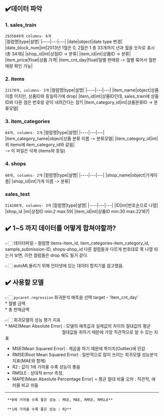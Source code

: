 ## ✔️데이터 파악


### 1. sales_train <br>
`2935849개 columns- 6개`       
|컬럼명|type|설명|
|----|---|---|
|date|object|date type 변경|
|date_block_num|int|2013년 1월은 0, 2월은 1 총 33개까지 년과 월을 숫자로 표시(총 34개)|
|shop_id|int|상점ID -> 분류|
|item_id|int|상품ID -> 분류|
|item_price|float|상품 가격|
|item_cnt_day|float|일별 판매량 -> 월별 묶어서 월판매량 확인 가능|





### 2. items <br>
`22170개, columns- 3개`
|컬럼명|type|설명|
|----|---|---|
|item_name|object|상품이름 이지만, 상품ID와 동일하기에 drop|
|item_id|int|상품ID인데, sales_train에 상품ID와 다른 점은 번호랑 같이 내려간다는 점?|
|item_category_id|int|상품분류ID -> 분류모델|




### 3. item_categories <br>
`84개, columns- 2개`
|컬럼명|type|설명|
|----|---|---|
|item_category_name|object|상품 분류 이름 -> 분류모델|
|item_category_id|int|위 items에 item_category_id와 같음| <br>
-> 이 파일은 삭제 (items와 동일)


### 4. shops <br>
`60개, columns- 2개`
|컬럼명|type|설명|
|----|---|---|
|shop_name|object|가게이름|
|shop_id|int|가게 이름 -> 분류|





### sales_test <br>
`214200개, columns- 3개`
|컬럼명|type|설명|
|----|---|---|
|ID|int|번호순으로 나열|
|shop_id |int|상점ID min:2 max:59|
|item_id|int|상품ID min:30 max:22167|



## ✔️ 1~5 까지 데이터를 어떻게 합쳐야할까?
  👉🏻 데이터파일 - 컬럼명
  items-item_id, item_categories-item_category_id, sample_submission-ID, shops-shop_id 
  다른 컬럼들과 다르게 번호대로 쭉 나열 되는거 보면, 이런 컬럼들은 drop 해도 될거 같다.
  
  👉🏻 autoML돌리기 위해 인터넷에 있는 데이터 합치기를 참고했음.

  
## ✔️ 사용할 모델
  👉🏻 `pycaret.regression` 회귀분석 예측을 선택
   target - 'item_cnt_day' 
   <br>
          * 월별 금액 <br>
          * 총 판매금액 

  👉🏻 회귀모델의 성능 평가 지표 <br>
    * MAE(Mean Absolute Error) : 모델의 예측값과 실제값의 차이의 절대값의 평균 <br>
    &emsp;&emsp;&emsp;&emsp;&emsp;&emsp;&emsp;&emsp;&emsp;&emsp;&emsp;&emsp;&emsp;
    절대값을 취하기 때문에 가장 직관적으로 알 수 있는 지표
  
   * MSE(Mean Squared Error) : 제곱을 하기 때문에 특이치(Outlier)에 민감
   * RMSE(Root Mean Squared Error) : 일반적으로 많이 쓰이는 회귀모델 성능분석지표(MAE와 함께)
   * R2 : 값이 1에 가까울 수록 성능이 좋음
   * RMSLE : 상대적 error 측정, 
   * MAPE(Mean Absolute Percentage Error) = 평균 절대 비율 오차 : 직관적, 에러율 비교 쉬움

<hr/>

     **0에 가까울 수록 좋은 성능 : MSE, MAE, RMSE, RMSLE**
     
     **1에 가까울 수록 좋은 성능 : R2**
